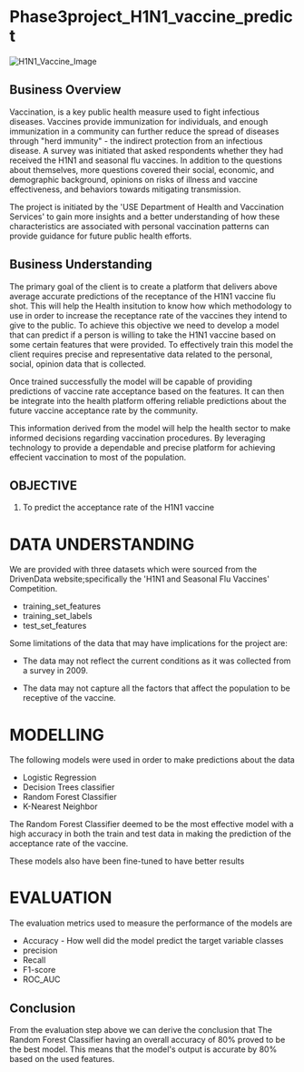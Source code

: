<!-- #region -->
# Phase3project_H1N1_vaccine_predict

![H1N1_Vaccine_Image](ges/H1N1.jpeg)


## Business Overview
Vaccination, is a key public health measure used to fight infectious diseases. Vaccines provide immunization for individuals, and enough immunization in a community can further reduce the spread of diseases through "herd immunity" - the indirect protection from an infectious disease.
A survey was initiated that asked respondents whether they had received the H1N1 and seasonal flu vaccines. In addition to the questions about themselves, more questions covered their social, economic, and demographic background, opinions on risks of illness and vaccine effectiveness, and behaviors towards mitigating transmission.

The project is initiated by the 'USE Department of Health and Vaccination Services' to gain more insights and a better understanding of how these characteristics are associated with personal vaccination patterns can provide guidance for future public health efforts.

## Business Understanding 
The primary goal of the client is to create a platform that delivers above average accurate predictions of the receptance of the H1N1 vaccine flu shot. This will help the Health insitution to know how which methodology to use in order to increase the receptance rate of the vaccines they intend to give to the public. To achieve this objective we need to develop a model that can predict if a person is willing to take the H1N1 vaccine based on some certain features that were provided. To effectively train this model the client requires precise and representative data related to the personal, social, opinion data that is collected.

Once trained successfully the model will be capable of providing predictions of vaccine rate acceptance based on the features. It can then be integrate into the health platform offering reliable predictions about the future vaccine acceptance rate by the community.

This information derived from the model will help the health sector to make informed decisions regarding vaccination procedures. By leveraging technology to provide a dependable and precise platform for achieving effecient vaccination to most of the population.

## OBJECTIVE

1. To predict the acceptance rate of the H1N1 vaccine
<!-- #endregion -->

# DATA UNDERSTANDING
We are provided with three datasets which were sourced from the DrivenData website;specifically the 'H1N1 and Seasonal Flu Vaccines' Competition.
* training_set_features
* training_set_labels
* test_set_features 

Some limitations of the data that may have implications for the project are:

* The data may not reflect the current conditions as it was collected from a survey in 2009.

* The data may not capture all the factors that affect the population to be receptive of the vaccine.

# MODELLING
The following models were used in order to make predictions about the data
* Logistic Regression
* Decision Trees classifier
* Random Forest Classifier
* K-Nearest Neighbor

The Random Forest Classifier deemed to be the most effective model with a high accuracy in both the train and test data in making the prediction of the acceptance rate of the vaccine.

These models also have been fine-tuned to have better results

# EVALUATION 
The evaluation metrics used to measure the performance of the models are
* Accuracy - How well did the model predict the target variable classes
* precision
* Recall
* F1-score
* ROC_AUC

## Conclusion
From the evaluation step above we  can derive the conclusion that The Random Forest Classifier having an overall accuracy of 80% proved to be the best model. This means that the model's output is accurate by 80% based on the used features.
